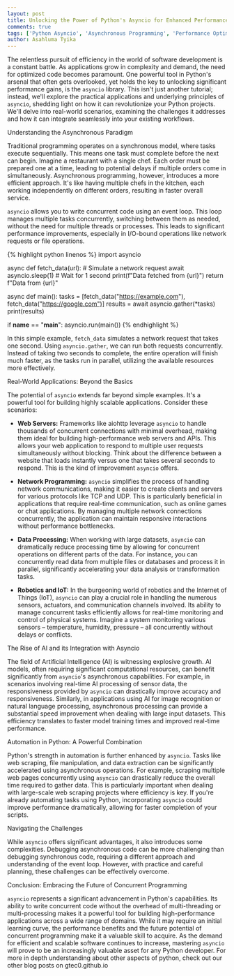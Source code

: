 ```yaml
---
layout: post
title: Unlocking the Power of Python's Asyncio for Enhanced Performance
comments: true
tags: ['Python Asyncio', 'Asynchronous Programming', 'Performance Optimization', 'Concurrency']
author: Asahluma Tyika
---
```



The relentless pursuit of efficiency in the world of software development is a constant battle.  As applications grow in complexity and demand, the need for optimized code becomes paramount.  One powerful tool in Python's arsenal that often gets overlooked, yet holds the key to unlocking significant performance gains, is the `asyncio` library.  This isn't just another tutorial; instead, we'll explore the practical applications and underlying principles of `asyncio`, shedding light on how it can revolutionize your Python projects.  We'll delve into real-world scenarios, examining the challenges it addresses and how it can integrate seamlessly into your existing workflows.


Understanding the Asynchronous Paradigm


Traditional programming operates on a synchronous model, where tasks execute sequentially. This means one task must complete before the next can begin.  Imagine a restaurant with a single chef.  Each order must be prepared one at a time, leading to potential delays if multiple orders come in simultaneously.  Asynchronous programming, however, introduces a more efficient approach.  It's like having multiple chefs in the kitchen, each working independently on different orders, resulting in faster overall service.

`asyncio` allows you to write concurrent code using an event loop.  This loop manages multiple tasks concurrently, switching between them as needed, without the need for multiple threads or processes.  This leads to significant performance improvements, especially in I/O-bound operations like network requests or file operations.

{% highlight python linenos %}
import asyncio

async def fetch_data(url):
    # Simulate a network request
    await asyncio.sleep(1)  # Wait for 1 second
    print(f"Data fetched from {url}")
    return f"Data from {url}"

async def main():
    tasks = [fetch_data("https://example.com"), fetch_data("https://google.com")]
    results = await asyncio.gather(*tasks)
    print(results)

if __name__ == "__main__":
    asyncio.run(main())
{% endhighlight %}

In this simple example, `fetch_data` simulates a network request that takes one second.  Using `asyncio.gather`, we can run both requests concurrently.  Instead of taking two seconds to complete, the entire operation will finish much faster, as the tasks run in parallel, utilizing the available resources more effectively.



Real-World Applications:  Beyond the Basics


The potential of `asyncio` extends far beyond simple examples.  It's a powerful tool for building highly scalable applications. Consider these scenarios:


* **Web Servers:**  Frameworks like aiohttp leverage `asyncio` to handle thousands of concurrent connections with minimal overhead, making them ideal for building high-performance web servers and APIs.  This allows your web application to respond to multiple user requests simultaneously without blocking.  Think about the difference between a website that loads instantly versus one that takes several seconds to respond. This is the kind of improvement `asyncio` offers.

* **Network Programming:**  `asyncio` simplifies the process of handling network communications, making it easier to create clients and servers for various protocols like TCP and UDP.  This is particularly beneficial in applications that require real-time communication, such as online games or chat applications.  By managing multiple network connections concurrently, the application can maintain responsive interactions without performance bottlenecks.

* **Data Processing:**  When working with large datasets, `asyncio` can dramatically reduce processing time by allowing for concurrent operations on different parts of the data.  For instance, you can concurrently read data from multiple files or databases and process it in parallel, significantly accelerating your data analysis or transformation tasks.

* **Robotics and IoT:**  In the burgeoning world of robotics and the Internet of Things (IoT), `asyncio` can play a crucial role in handling the numerous sensors, actuators, and communication channels involved. Its ability to manage concurrent tasks efficiently allows for real-time monitoring and control of physical systems.  Imagine a system monitoring various sensors – temperature, humidity, pressure – all concurrently without delays or conflicts.

The Rise of AI and its Integration with Asyncio


The field of Artificial Intelligence (AI) is witnessing explosive growth.  AI models, often requiring significant computational resources, can benefit significantly from `asyncio`'s asynchronous capabilities.  For example, in scenarios involving real-time AI processing of sensor data, the responsiveness provided by `asyncio` can drastically improve accuracy and responsiveness.  Similarly, in applications using AI for image recognition or natural language processing, asynchronous processing can provide a substantial speed improvement when dealing with large input datasets. This efficiency translates to faster model training times and improved real-time performance.

Automation in Python:  A Powerful Combination


Python's strength in automation is further enhanced by `asyncio`.  Tasks like web scraping, file manipulation, and data extraction can be significantly accelerated using asynchronous operations.  For example, scraping multiple web pages concurrently using `asyncio` can drastically reduce the overall time required to gather data. This is particularly important when dealing with large-scale web scraping projects where efficiency is key.  If you're already automating tasks using Python, incorporating `asyncio` could improve performance dramatically, allowing for faster completion of your scripts.


Navigating the Challenges


While `asyncio` offers significant advantages, it also introduces some complexities.  Debugging asynchronous code can be more challenging than debugging synchronous code, requiring a different approach and understanding of the event loop.  However, with practice and careful planning, these challenges can be effectively overcome.


Conclusion: Embracing the Future of Concurrent Programming


`asyncio` represents a significant advancement in Python's capabilities.  Its ability to write concurrent code without the overhead of multi-threading or multi-processing makes it a powerful tool for building high-performance applications across a wide range of domains.  While it may require an initial learning curve, the performance benefits and the future potential of concurrent programming make it a valuable skill to acquire.  As the demand for efficient and scalable software continues to increase, mastering `asyncio` will prove to be an increasingly valuable asset for any Python developer. For more in depth understanding about other aspects of python, check out our other blog posts on gtec0.github.io
